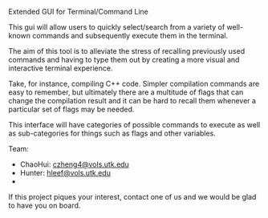 Extended GUI for Terminal/Command Line

This gui will allow users to quickly select/search from a variety
of well-known commands and subsequently execute them in the terminal.

The aim of this tool is to alleviate the stress of recalling previously
used commands and having to type them out by creating a more visual
and interactive terminal experience.

Take, for instance, compiling C++ code. Simpler compilation commands are
easy to remember, but ultimately there are a multitude of flags that can
change the compilation result and it can be hard to recall them
whenever a particular set of flags may be needed.

This interface will have categories of possible commands to execute
as well as sub-categories for things such as flags and other variables.

Team:
  - ChaoHui: czheng4@vols.utk.edu
  - Hunter: hleef@vols.utk.edu
  -
  
If this project piques your interest, contact one of us
and we would be glad to have you on board.
